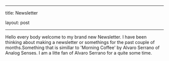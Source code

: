 ---

title: Newsletter

layout: post

----

Hello every body welcome to my brand new Newsletter. I have been  thinking about making a newsletter or somethings for the past couple of months.Something
that is simillar to 'Morning Coffee' by Alvaro Serrano of Analog Senses. I am a litte fan of Alvaro Serrano for a quite some time.
